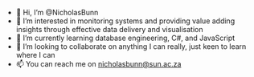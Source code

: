 - 👋 Hi, I’m @NicholasBunn
- 👀 I’m interested in monitoring systems and providing value adding insights through effective data delivery and visualisation
- 🌱 I’m currently learning database engineering, C#, and JavaScript
- 💞️ I’m looking to collaborate on anything I can really, just keen to learn where I can
- 📫 You can reach me on nicholasbunn@sun.ac.za

<!---
NicholasBunn/NicholasBunn is a ✨ special ✨ repository because its `README.md` (this file) appears on your GitHub profile.
You can click the Preview link to take a look at your changes.
--->
